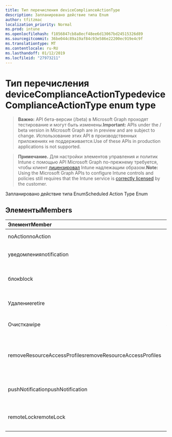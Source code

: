 ```yaml
---
title: Тип перечисления deviceComplianceActionType
description: Запланировано действие типа Enum
author: tfitzmac
localization_priority: Normal
ms.prod: intune
ms.openlocfilehash: f1856847cb8a8ecf48ee6d13067bd24515326d89
ms.sourcegitcommit: 36be044c89a19af84c93e586e22200ec919e4c9f
ms.translationtype: MT
ms.contentlocale: ru-RU
ms.lasthandoff: 01/12/2019
ms.locfileid: "27973211"
---
```

# <a name="devicecomplianceactiontype-enum-type"></a><span data-ttu-id="1b760-103">Тип перечисления deviceComplianceActionType</span><span class="sxs-lookup"><span data-stu-id="1b760-103">deviceComplianceActionType enum type</span></span>

> <span data-ttu-id="1b760-104">**Важно:** API бета-версии (/beta) в Microsoft Graph проходят тестирование и могут быть изменены.</span><span class="sxs-lookup"><span data-stu-id="1b760-104">**Important:** APIs under the / beta version in Microsoft Graph are in preview and are subject to change.</span></span> <span data-ttu-id="1b760-105">Использование этих API в производственных приложениях не поддерживается.</span><span class="sxs-lookup"><span data-stu-id="1b760-105">Use of these APIs in production applications is not supported.</span></span>

> <span data-ttu-id="1b760-106">**Примечание.** Для настройки элементов управления и политик Intune с помощью API Microsoft Graph по-прежнему требуется, чтобы клиент [лицензировал](https://go.microsoft.com/fwlink/?linkid=839381) Intune надлежащим образом.</span><span class="sxs-lookup"><span data-stu-id="1b760-106">**Note:** Using the Microsoft Graph APIs to configure Intune controls and policies still requires that the Intune service is [correctly licensed](https://go.microsoft.com/fwlink/?linkid=839381) by the customer.</span></span>

<span data-ttu-id="1b760-107">Запланировано действие типа Enum</span><span class="sxs-lookup"><span data-stu-id="1b760-107">Scheduled Action Type Enum</span></span>
## <a name="members"></a><span data-ttu-id="1b760-108">Элементы</span><span class="sxs-lookup"><span data-stu-id="1b760-108">Members</span></span>
|<span data-ttu-id="1b760-109">Элемент</span><span class="sxs-lookup"><span data-stu-id="1b760-109">Member</span></span>|<span data-ttu-id="1b760-110">Значение</span><span class="sxs-lookup"><span data-stu-id="1b760-110">Value</span></span>|<span data-ttu-id="1b760-111">Описание</span><span class="sxs-lookup"><span data-stu-id="1b760-111">Description</span></span>|
|:---|:---|:---|
|<span data-ttu-id="1b760-112">noAction</span><span class="sxs-lookup"><span data-stu-id="1b760-112">noAction</span></span>|<span data-ttu-id="1b760-113">0</span><span class="sxs-lookup"><span data-stu-id="1b760-113">0</span></span>|<span data-ttu-id="1b760-114">Никаких действий</span><span class="sxs-lookup"><span data-stu-id="1b760-114">No Action</span></span>|
|<span data-ttu-id="1b760-115">уведомления</span><span class="sxs-lookup"><span data-stu-id="1b760-115">notification</span></span>|<span data-ttu-id="1b760-116">1</span><span class="sxs-lookup"><span data-stu-id="1b760-116">1</span></span>|<span data-ttu-id="1b760-117">Отправить уведомление</span><span class="sxs-lookup"><span data-stu-id="1b760-117">Send Notification</span></span>|
|<span data-ttu-id="1b760-118">блок</span><span class="sxs-lookup"><span data-stu-id="1b760-118">block</span></span>|<span data-ttu-id="1b760-119">2</span><span class="sxs-lookup"><span data-stu-id="1b760-119">2</span></span>|<span data-ttu-id="1b760-120">Блокировка устройства в AAD</span><span class="sxs-lookup"><span data-stu-id="1b760-120">Block the device in AAD</span></span>|
|<span data-ttu-id="1b760-121">Удаление</span><span class="sxs-lookup"><span data-stu-id="1b760-121">retire</span></span>|<span data-ttu-id="1b760-122">3</span><span class="sxs-lookup"><span data-stu-id="1b760-122">3</span></span>|<span data-ttu-id="1b760-123">Удаление устройства</span><span class="sxs-lookup"><span data-stu-id="1b760-123">Retire the device</span></span>|
|<span data-ttu-id="1b760-124">Очистка</span><span class="sxs-lookup"><span data-stu-id="1b760-124">wipe</span></span>|<span data-ttu-id="1b760-125">4</span><span class="sxs-lookup"><span data-stu-id="1b760-125">4</span></span>|<span data-ttu-id="1b760-126">Очистка устройства</span><span class="sxs-lookup"><span data-stu-id="1b760-126">Wipe the device</span></span>|
|<span data-ttu-id="1b760-127">removeResourceAccessProfiles</span><span class="sxs-lookup"><span data-stu-id="1b760-127">removeResourceAccessProfiles</span></span>|<span data-ttu-id="1b760-128">5</span><span class="sxs-lookup"><span data-stu-id="1b760-128">5</span></span>|<span data-ttu-id="1b760-129">Удаление профилей доступа ресурсов с устройства</span><span class="sxs-lookup"><span data-stu-id="1b760-129">Remove Resource Access Profiles from the device</span></span>|
|<span data-ttu-id="1b760-130">pushNotification</span><span class="sxs-lookup"><span data-stu-id="1b760-130">pushNotification</span></span>|<span data-ttu-id="1b760-131">9</span><span class="sxs-lookup"><span data-stu-id="1b760-131">9</span></span>|<span data-ttu-id="1b760-132">Отправить push-уведомлений для устройств</span><span class="sxs-lookup"><span data-stu-id="1b760-132">Send push notification to device</span></span>|
|<span data-ttu-id="1b760-133">remoteLock</span><span class="sxs-lookup"><span data-stu-id="1b760-133">remoteLock</span></span>|<span data-ttu-id="1b760-134">10</span><span class="sxs-lookup"><span data-stu-id="1b760-134">10</span></span>|<span data-ttu-id="1b760-135">Удаленно блокировка устройства</span><span class="sxs-lookup"><span data-stu-id="1b760-135">Remotely lock the device</span></span>|






